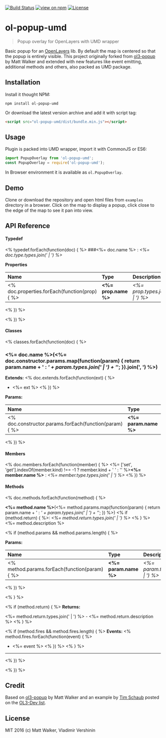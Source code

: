 [![Build Status](https://travis-ci.org/ghettovoice/ol-popup-umd.svg?branch=master)](https://travis-ci.org/ghettovoice/ol-popup-umd)
[![view on npm](http://img.shields.io/npm/v/ol-popup-umd.svg)](https://www.npmjs.org/package/ol-popup-umd)
[![License](https://img.shields.io/github/license/ghettovoice/ol-popup-umd.svg)](https://github.com/ghettovoice/ol-popup-umd/blob/master/LICENSE)

# ol-popup-umd

> Popup overlay for OpenLayers with UMD wrapper

Basic popup for an [OpenLayers](http://openlayers.org) lib. By default the map is centered so that the popup is entirely visible.
This project originally forked from [ol3-popup](https://github.com/walkermatt/ol3-popup) by Matt Walker
and extended with new features like event emitting, additional methods and others, also packed as UMD package. 

## Installation

Install it thought NPM:

```shell
npm install ol-popup-umd
```

Or download the latest version archive and add it with script tag:

```html
<script src="ol-popup-umd/dist/bundle.min.js"></script>
```

## Usage

Plugin is packed into UMD wrapper, import it with CommonJS or ES6:

```js
import PopupOverlay from 'ol-popup-umd';
const PopupOverlay = require('ol-popup-umd');
```

In Browser environment it is available as `ol.PopupOverlay`.

## Demo

Clone or download the repository and open html files from `examples` directory in a browser.
Click on the map to display a popup, click close to the edge of the map to see it pan into view.

## API Reference

#### Typedef

<% typedef.forEach(function(doc) { %> 
###<%= doc.name %> : *<%= doc.type.types.join(' &#124; ') %>*

**Properties**

| Name  | Type  | Description  | 
|:------|:------|:-------------| 
<% doc.properties.forEach(function(prop) { %>| **<%= prop.name %>** | *<%= prop.types.join(' &#124; ') %>* | <%= prop.description %> |
<% }) %>

<% }) %>

#### Classes

<% classes.forEach(function(doc) { %> 

### <%= doc.name %>(<%= doc.constructor.params.map(function(param) { return param.name + ' : *' + param.types.join(' &#124; ') + '*'; }).join(', ') %>)
**Extends:**
<% doc.extends.forEach(function(ext) { %>
- <%= ext %>
<% }) %>

**Params:**

| Name  | Type  | Description  | 
|:------|:------|:-------------|
<% doc.constructor.params.forEach(function(param) { %>| **<%= param.name %>** | *<%= param.types.join(' &#124; ') %>* | <%= param.description %> |
<% }) %>

#### Members
<% doc.members.forEach(function(member) { %>
<%= ['set', 'get'].indexOf(member.kind) !== -1 ? member.kind + ' ' : '' %>**<%= member.name  %>** : *<%= member.type.types.join(' &#124; ') %>*
<% }) %>

#### Methods
<% doc.methods.forEach(function(method) { %>

**<%= method.name %>**(<%= method.params.map(function(param) { return param.name + ' : *' + param.types.join(' &#124; ') + '*'; }) %>) <% if (method.return) { %>: *<%= method.return.types.join(' &#124; ') %>* <% } %>
<%= method.description %>

<% if (method.params && method.params.length) { %>

**Params:**

| Name  | Type  | Description  | 
|:------|:------|:-------------|
<% method.params.forEach(function(param) { %>| **<%= param.name %>** | *<%= param.types.join(' &#124; ') %>* | <%= param.description %> |
<% }) %>

<% } %>

<% if (method.return) { %>
**Returns:**

<%= method.return.types.join(' &#124; ') %> - <%= method.return.description %>
<% } %>

<% if (method.fires && method.fires.length) { %>
**Events:**
<% method.fires.forEach(function(event) { %>
- <%= event %>
<% }) %>
<% } %>
--------- 
<% }) %>

<% }) %>

## Credit

Based on [ol3-popup](https://github.com/walkermatt/ol3-popup) by Matt Walker and
an example by [Tim Schaub](https://github.com/tschaub) posted on the [OL3-Dev list](https://groups.google.com/forum/#!forum/ol3-dev).

## License

MIT 2016 (c) Matt Walker, Vladimir Vershinin
